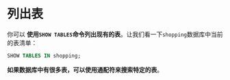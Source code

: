 列出表
===================================================================================
你可以 **使用`SHOW TABLES`命令列出现有的表**。让我们看一下`shopping`数据库中当前的表清单：
```sql
SHOW TABLES IN shopping;
```
**如果数据库中有很多表，可以使用通配符来搜索特定的表**。